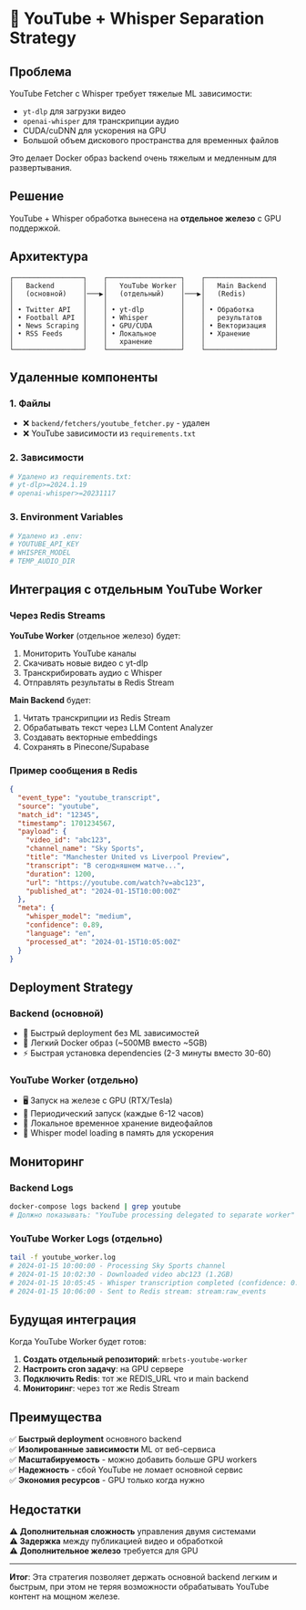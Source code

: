 # 🎥 YouTube + Whisper Separation Strategy

## Проблема

YouTube Fetcher с Whisper требует тяжелые ML зависимости:
- `yt-dlp` для загрузки видео
- `openai-whisper` для транскрипции аудио
- CUDA/cuDNN для ускорения на GPU
- Большой объем дискового пространства для временных файлов

Это делает Docker образ backend очень тяжелым и медленным для развертывания.

## Решение

YouTube + Whisper обработка вынесена на **отдельное железо** с GPU поддержкой.

## Архитектура

```
┌─────────────────┐    ┌──────────────────┐    ┌─────────────────┐
│   Backend       │    │   YouTube Worker │    │   Main Backend  │
│   (основной)    │───▶│   (отдельный)    │───▶│   (Redis)       │
│                 │    │                  │    │                 │
│ • Twitter API   │    │ • yt-dlp         │    │ • Обработка     │
│ • Football API  │    │ • Whisper        │    │   результатов   │
│ • News Scraping │    │ • GPU/CUDA       │    │ • Векторизация  │
│ • RSS Feeds     │    │ • Локальное      │    │ • Хранение      │
│                 │    │   хранение       │    │                 │
└─────────────────┘    └──────────────────┘    └─────────────────┘
```

## Удаленные компоненты

### 1. Файлы
- ❌ `backend/fetchers/youtube_fetcher.py` - удален
- ❌ YouTube зависимости из `requirements.txt`

### 2. Зависимости
```bash
# Удалено из requirements.txt:
# yt-dlp>=2024.1.19
# openai-whisper>=20231117
```

### 3. Environment Variables
```bash
# Удалено из .env:
# YOUTUBE_API_KEY
# WHISPER_MODEL
# TEMP_AUDIO_DIR
```

## Интеграция с отдельным YouTube Worker

### Через Redis Streams

**YouTube Worker** (отдельное железо) будет:
1. Мониторить YouTube каналы
2. Скачивать новые видео с yt-dlp
3. Транскрибировать аудио с Whisper
4. Отправлять результаты в Redis Stream

**Main Backend** будет:
1. Читать транскрипции из Redis Stream
2. Обрабатывать текст через LLM Content Analyzer
3. Создавать векторные embeddings
4. Сохранять в Pinecone/Supabase

### Пример сообщения в Redis

```json
{
  "event_type": "youtube_transcript",
  "source": "youtube",
  "match_id": "12345", 
  "timestamp": 1701234567,
  "payload": {
    "video_id": "abc123",
    "channel_name": "Sky Sports",
    "title": "Manchester United vs Liverpool Preview",
    "transcript": "В сегодняшнем матче...",
    "duration": 1200,
    "url": "https://youtube.com/watch?v=abc123",
    "published_at": "2024-01-15T10:00:00Z"
  },
  "meta": {
    "whisper_model": "medium",
    "confidence": 0.89,
    "language": "en",
    "processed_at": "2024-01-15T10:05:00Z"
  }
}
```

## Deployment Strategy

### Backend (основной)
- 🚀 Быстрый deployment без ML зависимостей
- 🐳 Легкий Docker образ (~500MB вместо ~5GB)
- ⚡ Быстрая установка dependencies (2-3 минуты вместо 30-60)

### YouTube Worker (отдельно)
- 🖥️ Запуск на железе с GPU (RTX/Tesla)
- 🔄 Периодический запуск (каждые 6-12 часов)
- 💾 Локальное временное хранение видеофайлов
- 🧠 Whisper model loading в память для ускорения

## Мониторинг

### Backend Logs
```bash
docker-compose logs backend | grep youtube
# Должно показывать: "YouTube processing delegated to separate worker"
```

### YouTube Worker Logs (отдельно)
```bash
tail -f youtube_worker.log
# 2024-01-15 10:00:00 - Processing Sky Sports channel
# 2024-01-15 10:02:30 - Downloaded video abc123 (1.2GB)
# 2024-01-15 10:05:45 - Whisper transcription completed (confidence: 0.89)
# 2024-01-15 10:06:00 - Sent to Redis stream: stream:raw_events
```

## Будущая интеграция

Когда YouTube Worker будет готов:

1. **Создать отдельный репозиторий**: `mrbets-youtube-worker`
2. **Настроить cron задачу**: на GPU сервере
3. **Подключить Redis**: тот же REDIS_URL что и main backend
4. **Мониторинг**: через тот же Redis Stream

## Преимущества

✅ **Быстрый deployment** основного backend  
✅ **Изолированные зависимости** ML от веб-сервиса  
✅ **Масштабируемость** - можно добавить больше GPU workers  
✅ **Надежность** - сбой YouTube не ломает основной сервис  
✅ **Экономия ресурсов** - GPU только когда нужно  

## Недостатки

⚠️ **Дополнительная сложность** управления двумя системами  
⚠️ **Задержка** между публикацией видео и обработкой  
⚠️ **Дополнительное железо** требуется для GPU  

---

**Итог**: Эта стратегия позволяет держать основной backend легким и быстрым, 
при этом не теряя возможности обрабатывать YouTube контент на мощном железе. 